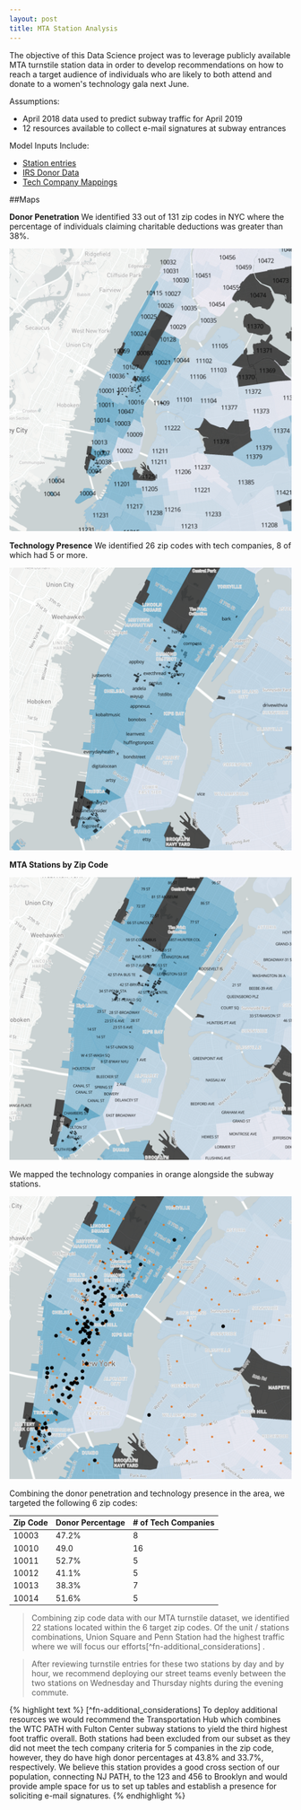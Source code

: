 ```yaml
---
layout: post
title: MTA Station Analysis
---
```


<div class="message">
The objective of this Data Science project was to leverage publicly available MTA turnstile station data in order to develop recommendations on how to reach a target audience of individuals who are likely to both attend and donate to a women's technology gala next June.
</div>

Assumptions:

- April 2018 data used to predict subway traffic for April 2019
- 12 resources available to collect e-mail signatures at subway entrances

Model Inputs Include:

- [Station entries](http://web.mta.info/developers/turnstile.html)
- [IRS Donor Data](https://www.irs.gov/pub/irs-soi/15zpallagi.csv)
- [Tech Company Mappings](http://startupguide.nyc/)

##Maps

**Donor Penetration**
We identified 33 out of 131 zip codes in NYC where the percentage of individuals claiming charitable deductions was greater than 38%.

![Donor Map](https://raw.githubusercontent.com/konelson/konelson-mta-project/master/presentation/images/donor_heatmap.png)

**Technology Presence**
We identified 26 zip codes with tech companies, 8 of which had 5 or more.

![Tech Businesses](https://raw.githubusercontent.com/konelson/konelson-mta-project/master/presentation/images/business_overlay.png)

**MTA Stations by Zip Code**

![MTA Station Map](https://raw.githubusercontent.com/konelson/konelson-mta-project/master/presentation/images/mta_stations.png)

We mapped the technology companies in orange alongside the subway stations.

![Subway Stations vs. Businesses](https://raw.githubusercontent.com/konelson/konelson-mta-project/master/presentation/images/stations_and_businesses.png)


Combining the donor penetration and technology presence in the area, we targeted the following 6 zip codes:

<table>
  <thead>
    <tr>
      <th>Zip Code</th>
      <th>Donor Percentage</th>
      <th># of Tech Companies</th>
    </tr>
  </thead>
  <tbody>
    <tr>
      <td>10003</td>
      <td>47.2%</td>
      <td>8</td>
    </tr>
    <tr>
      <td>10010</td>
      <td>49.0</td>
      <td>16</td>
    </tr>
    <tr>
      <td>10011</td>
      <td>52.7%</td>
      <td>5</td>
    </tr>
    <tr>
      <td>10012</td>
      <td>41.1%</td>
      <td>5</td>
    </tr>
    <tr>
        <td>10013</td>
        <td>38.3%</td>
        <td>7</td>
    </tr>
    <tr>
        <td>10014</td>
        <td>51.6%</td>
        <td>5</td>
    </tr>
  </body>
</table>



>Combining zip code data with our MTA turnstile dataset, we identified 22 stations located within the 6 target zip codes.  Of the unit / stations combinations, Union Square and Penn Station had the highest traffic where we will focus our efforts[^fn-additional_considerations] .

>After reviewing turnstile entries for these two stations by day and by hour, we recommend deploying our street teams evenly between the two stations on Wednesday and Thursday nights during the evening commute.



{% highlight text %}
[^fn-additional_considerations] To deploy additional resources we would recommend the Transportation Hub which combines the WTC PATH with Fulton Center subway stations to yield the third highest foot traffic overall.  Both stations had been excluded from our subset as they did not meet the tech company criteria for 5 companies in the zip code, however, they do have high donor percentages at 43.8% and 33.7%, respectively.  We believe this station provides a good cross section of our population, connecting NJ PATH, to the 123 and 456 to Brooklyn and would provide ample space for us to set up tables and establish a presence for soliciting e-mail signatures.
{% endhighlight %}
